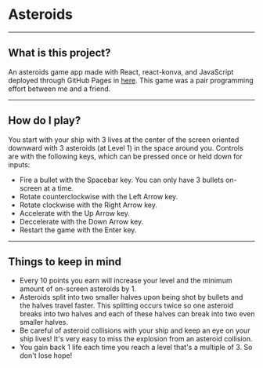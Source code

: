 <h1>Asteroids</h1>

---

<h2>What is this project?</h2>
An asteroids game app made with React, react-konva, and JavaScript deployed through GitHub Pages in <a href="https://jpabdou.github.io/asteroids/">here</a>. This game was a pair programming effort between me and a friend.

---

<h2>How do I play?</h2>

You start with your ship with 3 lives at the center of the screen oriented downward with 3 asteroids (at Level 1) in the space around you. Controls are with the following keys, which can be pressed once or held down for inputs:

<ul> 
<li>Fire a bullet with the Spacebar key. You can only have 3 bullets on-screen at a time.
<li> Rotate counterclockwise with the Left Arrow key.
<li> Rotate clockwise with the Right Arrow key.
<li> Accelerate with the Up Arrow key.
<li> Deccelerate with the Down Arrow key.
<li> Restart the game with the Enter key.
</ul>

---

<h2>Things to keep in mind</h2>
<ul>
<li>Every 10 points you earn will increase your level and the minimum amount of on-screen asteroids by 1.

<li>Asteroids split into two smaller halves upon being shot by bullets and the halves travel faster. This splitting occurs twice so one asteroid breaks into two halves and each of these halves can break into two even smaller halves.

<li>Be careful of asteroid collisions with your ship and keep an eye on your ship lives! It's very easy to miss the explosion from an asteroid collision.  

<li>You gain back 1 life each time you reach a level that's a multiple of 3. So don't lose hope!  
</ul>
